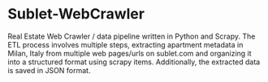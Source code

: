 # Sublet-WebCrawler
Real Estate Web Crawler / data pipeline written in Python and Scrapy. The ETL process involves multiple steps, extracting apartment metadata in Milan, Italy from multiple web pages/urls on sublet.com and organizing it into a structured format using scrapy items. Additionally, the extracted data is saved in JSON format. 
